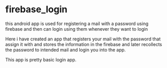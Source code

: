 # firebase_login
this android app is used for registering a mail with a password using firebase and then can login using them whenever they want to login

Here i have created an app that registers your mail with the password that assign it with
and stores the information in the firebase and later recollects the password to intended mail and login you into the app.

This app is pretty basic login app.
